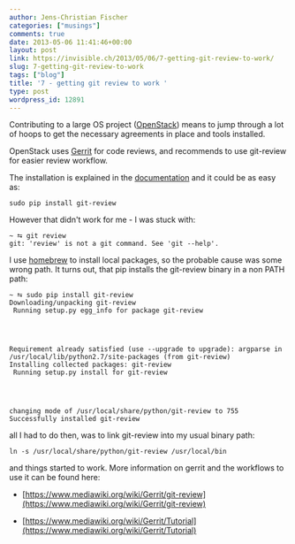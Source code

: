 ```yaml
---
author: Jens-Christian Fischer
categories: ["musings"]
comments: true
date: 2013-05-06 11:41:46+00:00
layout: post
link: https://invisible.ch/2013/05/06/7-getting-git-review-to-work/
slug: 7-getting-git-review-to-work
tags: ["blog"]
title: '7 - getting git review to work '
type: post
wordpress_id: 12891
---
```


Contributing to a large OS project ([OpenStack](https://github.com/openstack)) means to jump through a lot of hoops to get the necessary agreements in place and tools installed.

OpenStack uses [Gerrit](https://en.wikipedia.org/wiki/Gerrit_(software)) for code reviews, and recommends to use git-review for easier review workflow.

The installation is explained in the [documentation](https://wiki.openstack.org/wiki/Documentation/HowTo) and it could be as easy as:

    
    sudo pip install git-review


However that didn't work for me - I was stuck with:

    
    ~ ⮀ git review
    git: 'review' is not a git command. See 'git --help'.


I use [homebrew](https://mxcl.github.io/homebrew/) to install local packages, so the probable cause was some wrong path. It turns out, that pip installs the git-review binary in a non PATH path:

    
    ~ ⮀ sudo pip install git-review
    Downloading/unpacking git-review
     Running setup.py egg_info for package git-review



    
    Requirement already satisfied (use --upgrade to upgrade): argparse in /usr/local/lib/python2.7/site-packages (from git-review)
    Installing collected packages: git-review
     Running setup.py install for git-review



    
    changing mode of /usr/local/share/python/git-review to 755
    Successfully installed git-review


all I had to do then, was to link git-review into my usual binary path:

    
    ln -s /usr/local/share/python/git-review /usr/local/bin


and things started to work. More information on gerrit and the workflows to use it can be found here:



	
  * [https://www.mediawiki.org/wiki/Gerrit/git-review](https://www.mediawiki.org/wiki/Gerrit/git-review)


	
  * [https://www.mediawiki.org/wiki/Gerrit/Tutorial](https://www.mediawiki.org/wiki/Gerrit/Tutorial)


